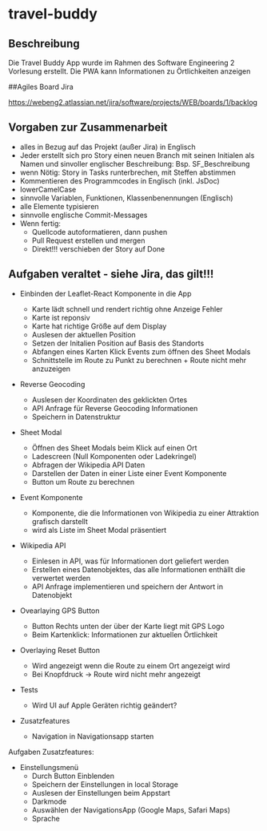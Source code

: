 # travel-buddy
## Beschreibung
Die Travel Buddy App wurde im Rahmen des Software Engineering 2 Vorlesung erstellt. Die PWA kann Informationen zu Örtlichkeiten anzeigen

##Agiles Board Jira

https://webeng2.atlassian.net/jira/software/projects/WEB/boards/1/backlog

## Vorgaben zur Zusammenarbeit
- alles in Bezug auf das Projekt (außer Jira) in Englisch
- Jeder erstellt sich pro Story einen neuen Branch mit seinen Initialen als Namen und sinvoller englischer Beschreibung: Bsp. SF_Beschreibung
- wenn Nötig: Story in Tasks runterbrechen, mit Steffen abstimmen
- Kommentieren des Programmcodes in Englisch (inkl. JsDoc)
- lowerCamelCase
- sinnvolle Variablen, Funktionen, Klassenbenennungen (Englisch)
- alle Elemente typisieren
- sinnvolle englische Commit-Messages
- Wenn fertig:
	- Quellcode autoformatieren, dann pushen
	- Pull Request erstellen und mergen
	- Direkt!!! verschieben der Story auf Done

## Aufgaben veraltet - siehe Jira, das gilt!!!

- Einbinden der Leaflet-React Komponente in die App
  - Karte lädt schnell und rendert richtig ohne Anzeige Fehler
  - Karte ist reponsiv
  - Karte hat richtige Größe auf dem Display
  - Auslesen der aktuellen Position
  - Setzen der Initalien Position auf Basis des Standorts
  - Abfangen eines Karten Klick Events zum öffnen des Sheet Modals
  - Schnittstelle im Route zu Punkt zu berechnen + Route nicht mehr anzuzeigen
  
- Reverse Geocoding
  - Auslesen der Koordinaten des geklickten Ortes
  - API Anfrage für Reverse Geocoding Informationen
  - Speichern in Datenstruktur

- Sheet Modal
  - Öffnen des Sheet Modals beim Klick auf einen Ort
  - Ladescreen (Null Komponenten oder Ladekringel)
  - Abfragen der Wikipedia API Daten
  - Darstellen der Daten in einer Liste einer Event Komponente
  - Button um Route zu berechnen
  
- Event Komponente
  - Komponente, die die Informationen von Wikipedia zu einer Attraktion grafisch darstellt
  - wird als Liste im Sheet Modal präsentiert
  
- Wikipedia API 
  - Einlesen in API, was für Informationen dort geliefert werden
  - Erstellen eines Datenobjektes, das alle Informationen enthällt die verwertet werden
  - API Anfrage implementieren und speichern der Antwort in Datenobjekt
  
- Ovearlaying GPS Button
  - Button Rechts unten der über der Karte liegt mit GPS Logo
  - Beim Kartenklick: Informationen zur aktuellen Örtlichkeit

- Overlaying Reset Button
  - Wird angezeigt wenn die Route zu einem Ort angezeigt wird
  - Bei Knopfdruck -> Route wird nicht mehr angezeigt
  
- Tests
  - Wird UI auf Apple Geräten richtig geändert?

- Zusatzfeatures
  - Navigation in Navigationsapp starten

Aufgaben Zusatzfeatures:
- Einstellungsmenü
  - Durch Button Einblenden
  - Speichern der Einstellungen in local Storage
  - Auslesen der Einstellungen beim Appstart
  - Darkmode 
  - Auswählen der NavigationsApp (Google Maps, Safari Maps)
  - Sprache
